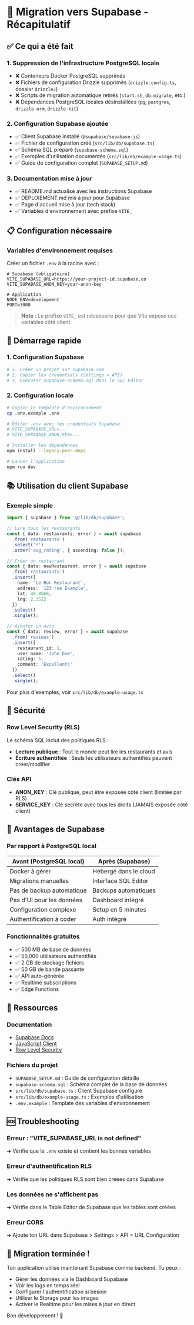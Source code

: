 # 🔄 Migration vers Supabase - Récapitulatif

## ✅ Ce qui a été fait

### 1. Suppression de l'infrastructure PostgreSQL locale
- ❌ Conteneurs Docker PostgreSQL supprimés
- ❌ Fichiers de configuration Drizzle supprimés (`drizzle.config.ts`, dossier `drizzle/`)
- ❌ Scripts de migration automatique retirés (`start.sh`, `db:migrate`, etc.)
- ❌ Dépendances PostgreSQL locales désinstallées (`pg`, `postgres`, `drizzle-orm`, `drizzle-kit`)

### 2. Configuration Supabase ajoutée
- ✅ Client Supabase installé (`@supabase/supabase-js`)
- ✅ Fichier de configuration créé (`src/lib/db/supabase.ts`)
- ✅ Schéma SQL préparé (`supabase-schema.sql`)
- ✅ Exemples d'utilisation documentés (`src/lib/db/example-usage.ts`)
- ✅ Guide de configuration complet (`SUPABASE_SETUP.md`)

### 3. Documentation mise à jour
- ✅ README.md actualisé avec les instructions Supabase
- ✅ DEPLOIEMENT.md mis à jour pour Supabase
- ✅ Page d'accueil mise à jour (tech stack)
- ✅ Variables d'environnement avec préfixe `VITE_`

## 📋 Configuration nécessaire

### Variables d'environnement requises

Créer un fichier `.env` à la racine avec :

```env
# Supabase (obligatoire)
VITE_SUPABASE_URL=https://your-project-id.supabase.co
VITE_SUPABASE_ANON_KEY=your-anon-key

# Application
NODE_ENV=development
PORT=3000
```

> **Note** : Le préfixe `VITE_` est nécessaire pour que Vite expose ces variables côté client.

## 🚀 Démarrage rapide

### 1. Configuration Supabase

```bash
# 1. Créer un projet sur supabase.com
# 2. Copier les credentials (Settings > API)
# 3. Exécuter supabase-schema.sql dans le SQL Editor
```

### 2. Configuration locale

```bash
# Copier le template d'environnement
cp .env.example .env

# Éditer .env avec tes credentials Supabase
# VITE_SUPABASE_URL=...
# VITE_SUPABASE_ANON_KEY=...

# Installer les dépendances
npm install --legacy-peer-deps

# Lancer l'application
npm run dev
```

## 📚 Utilisation du client Supabase

### Exemple simple

```typescript
import { supabase } from '@/lib/db/supabase';

// Lire tous les restaurants
const { data: restaurants, error } = await supabase
  .from('restaurants')
  .select('*')
  .order('avg_rating', { ascending: false });

// Créer un restaurant
const { data: newRestaurant, error } = await supabase
  .from('restaurants')
  .insert({
    name: 'Le Bon Restaurant',
    address: '123 rue Example',
    lat: 48.8566,
    lng: 2.3522
  })
  .select()
  .single();

// Ajouter un avis
const { data: review, error } = await supabase
  .from('reviews')
  .insert({
    restaurant_id: 1,
    user_name: 'John Doe',
    rating: 5,
    comment: 'Excellent!'
  })
  .select()
  .single();
```

Pour plus d'exemples, voir `src/lib/db/example-usage.ts`

## 🔐 Sécurité

### Row Level Security (RLS)

Le schéma SQL inclut des politiques RLS :
- **Lecture publique** : Tout le monde peut lire les restaurants et avis
- **Écriture authentifiée** : Seuls les utilisateurs authentifiés peuvent créer/modifier

### Clés API

- **ANON_KEY** : Clé publique, peut être exposée côté client (limitée par RLS)
- **SERVICE_KEY** : Clé secrète avec tous les droits (JAMAIS exposée côté client)

## 🎯 Avantages de Supabase

### Par rapport à PostgreSQL local

| Avant (PostgreSQL local) | Après (Supabase) |
|--------------------------|------------------|
| Docker à gérer | Hébergé dans le cloud |
| Migrations manuelles | Interface SQL Editor |
| Pas de backup automatique | Backups automatiques |
| Pas d'UI pour les données | Dashboard intégré |
| Configuration complexe | Setup en 5 minutes |
| Authentification à coder | Auth intégré |

### Fonctionnalités gratuites

- ✅ 500 MB de base de données
- ✅ 50,000 utilisateurs authentifiés
- ✅ 2 GB de stockage fichiers
- ✅ 50 GB de bande passante
- ✅ API auto-générée
- ✅ Realtime subscriptions
- ✅ Edge Functions

## 📖 Ressources

### Documentation
- [Supabase Docs](https://supabase.com/docs)
- [JavaScript Client](https://supabase.com/docs/reference/javascript)
- [Row Level Security](https://supabase.com/docs/guides/auth/row-level-security)

### Fichiers du projet
- `SUPABASE_SETUP.md` : Guide de configuration détaillé
- `supabase-schema.sql` : Schéma complet de la base de données
- `src/lib/db/supabase.ts` : Client Supabase configuré
- `src/lib/db/example-usage.ts` : Exemples d'utilisation
- `.env.example` : Template des variables d'environnement

## 🆘 Troubleshooting

### Erreur : "VITE_SUPABASE_URL is not defined"
➜ Vérifie que le `.env` existe et contient les bonnes variables

### Erreur d'authentification RLS
➜ Vérifie que les politiques RLS sont bien créées dans Supabase

### Les données ne s'affichent pas
➜ Vérifie dans le Table Editor de Supabase que les tables sont créées

### Erreur CORS
➜ Ajoute ton URL dans Supabase > Settings > API > URL Configuration

## 🎉 Migration terminée !

Ton application utilise maintenant Supabase comme backend. Tu peux :
- Gérer les données via le Dashboard Supabase
- Voir les logs en temps réel
- Configurer l'authentification si besoin
- Utiliser le Storage pour les images
- Activer le Realtime pour les mises à jour en direct

Bon développement ! 🚀


